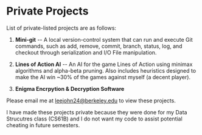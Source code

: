 # Private Projects
List of private-listed projects are as follows:

1. <b>Mini-git</b> -- A local version-control system that can run and execute Git commands, such as add, remove, commit, branch, status, log, and checkout through serialization and I/O File manipulation.


2. <b>Lines of Action AI</b> -- An AI for the game Lines of Action using minimax algorithms and alpha-beta pruning. Also includes heuristics designed to make the AI win ~30% of the games against myself (a decent player).



3. <b>Enigma Encrpytion & Decryption Software</b>



Please email me at leejohn24@berkeley.edu to view these projects. 

I have made these projects private because they were done for my Data Strucutres class (CS61B) and I do not want my code to assist potential cheating in future semesters.
